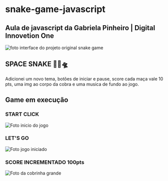 # snake-game-javascript

## Aula de javascript  da Gabriela Pinheiro | Digital Innovetion One

![foto interface do projeto original snake game](https://github.com/ricardoaraujosantos/snake-game-javaScript/blob/main/img/snake-game.png)

## SPACE SNAKE 🐍🚀🛸

Adicionei um novo tema, botões de iniciar e pause, score cada maça vale 10 pts, uma img ao corpo da cobra e uma musica de fundo ao jogo.

## Game em execução 

### START CLICK
![Foto inicio do jogo](https://github.com/ricardoaraujosantos/snake-game-javaScript/blob/main/img/space-start.png)

### LET'S GO
![Foto jogo iniciado](https://github.com/ricardoaraujosantos/snake-game-javaScript/blob/main/img/space-snake2.png)

### SCORE INCREMENTADO 100pts
![Foto da cobrinha grande](https://github.com/ricardoaraujosantos/snake-game-javaScript/blob/main/img/space-snake3.png)
